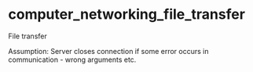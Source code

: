 # computer_networking_file_transfer
File transfer


Assumption:
Server closes connection if some error occurs in communication - wrong arguments etc.